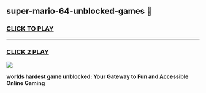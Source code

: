 
## super-mario-64-unblocked-games 👋
<h3>
<a href="https://premium.freeplayer.one?title=super-mario-64-unblocked-games&ref=14F">CLICK TO PLAY</a></h3>
<hr>

<h3>
<a href="https://premium.freeplayer.one?title=super-mario-64-unblocked-games&ref=14F">CLICK 2 PLAY</a>
  
</h3>

<a href="https://premium.freeplayer.one?title=super-mario-64-unblocked-games&ref=12F/"><img src="https://clearcache.store/games.png"></a>


**worlds hardest game unblocked: Your Gateway to Fun and Accessible Online Gaming**
